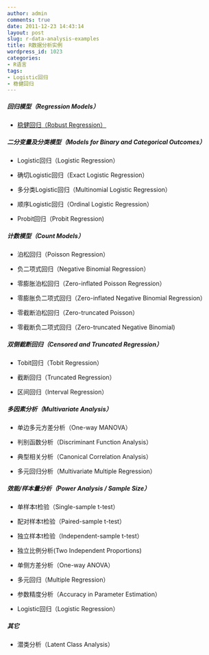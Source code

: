 ```yaml
---
author: admin
comments: true
date: 2011-12-23 14:43:14
layout: post
slug: r-data-analysis-examples
title: R数据分析实例
wordpress_id: 1023
categories:
- R语言
tags:
- Logistic回归
- 稳健回归
---
```


##### 回归模型（Regression Models）





	
  * [稳健回归（Robust Regression）](http://yishuo.org/2011/12/r-data-analysis-examples-robust-regression/)




##### 二分变量及分类模型（Models for Binary and Categorical Outcomes）





	
  * Logistic回归（Logistic Regression）

	
  * 确切Logistic回归（Exact Logistic Regression）

	
  * 多分类Logistic回归（Multinomial Logistic Regression）

	
  * 顺序Logistic回归（Ordinal Logistic Regression）

	
  * Probit回归（Probit Regression)




##### 计数模型（Count Models）





	
  * 泊松回归（Poisson Regression）

	
  * 负二项式回归（Negative Binomial Regression）

	
  * 零膨胀泊松回归（Zero-inflated Poisson Regression）

	
  * 零膨胀负二项式回归（Zero-inflated Negative Binomial Regression）

	
  * 零截断泊松回归（Zero-truncated Poisson）

	
  * 零截断负二项式回归（Zero-truncated Negative Binomial)




##### 双侧截断回归（Censored and Truncated Regression）





	
  * Tobit回归（Tobit Regression）

	
  * 截断回归（Truncated Regression）

	
  * 区间回归（Interval Regression）




##### 多因素分析（Multivariate Analysis）





	
  * 单边多元方差分析（One-way MANOVA）

	
  * 判别函数分析（Discriminant Function Analysis）

	
  * 典型相关分析（Canonical Correlation Analysis）

	
  * 多元回归分析（Multivariate Multiple Regression）




##### 效能/样本量分析（Power Analysis / Sample Size）





	
  * 单样本t检验（Single-sample t-test）

	
  * 配对样本t检验（Paired-sample t-test）

	
  * 独立样本t检验（Independent-sample t-test）

	
  * 独立比例分析(Two Independent Proportions)

	
  * 单侧方差分析（One-way ANOVA）

	
  * 多元回归（Multiple Regression）

	
  * 参数精度分析（Accuracy in Parameter Estimation）

	
  * Logistic回归（Logistic Regression）




##### 其它





	
  * 潜类分析（Latent Class Analysis）




